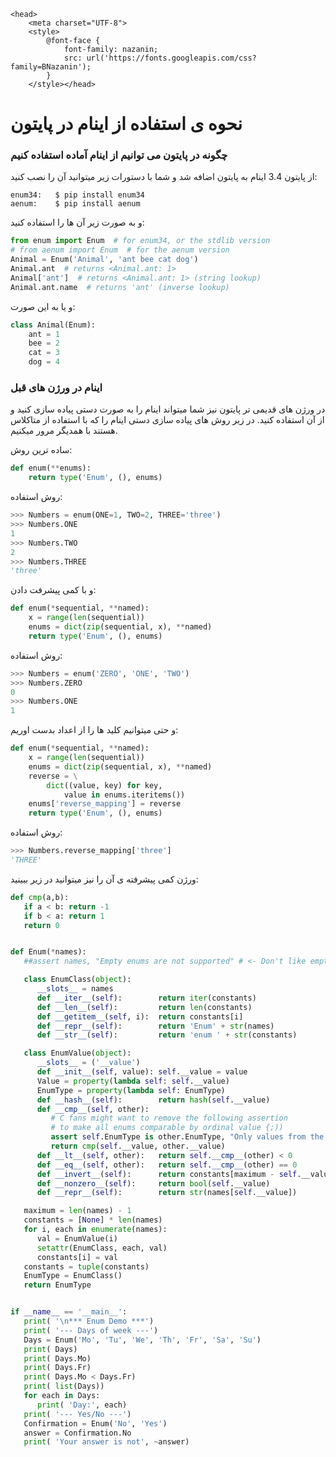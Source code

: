
    <head>
        <meta charset="UTF-8">
        <style>
            @font-face {
                font-family: nazanin;
                src: url('https://fonts.googleapis.com/css?family=BNazanin');
            }
        </style></head>
# نحوه ی استفاده از اینام در پایتون


### چگونه در پایتون می توانیم از اینام آماده استفاده کنیم

از پایتون 3.4 اینام به پایتون اضافه شد و شما با دستورات زیر میتوانید آن را نصب کنید:

```
enum34:   $ pip install enum34
aenum:    $ pip install aenum
```

و به صورت زیر آن ها را استفاده کنید:

```python
from enum import Enum  # for enum34, or the stdlib version
# from aenum import Enum  # for the aenum version
Animal = Enum('Animal', 'ant bee cat dog')
Animal.ant  # returns <Animal.ant: 1>
Animal['ant']  # returns <Animal.ant: 1> (string lookup)
Animal.ant.name  # returns 'ant' (inverse lookup)
```

و یا به این صورت:

```python
class Animal(Enum):
    ant = 1
    bee = 2
    cat = 3
    dog = 4
```
### اینام در ورژن های قبل

در ورژن های قدیمی تر پایتون نیز شما میتواند اینام را به صورت دستی پیاده سازی کنید و از آن استفاده کنید.
در زیر روش های پیاده سازی دستی اینام را که با استفاده از متاکلاس هستند با همدیگر مرور میکنیم.

ساده ترین روش:

```python
def enum(**enums):
    return type('Enum', (), enums)
```

روش استفاده:

```python
>>> Numbers = enum(ONE=1, TWO=2, THREE='three')
>>> Numbers.ONE
1
>>> Numbers.TWO
2
>>> Numbers.THREE
'three'
```

و با کمی پیشرفت دادن:

```python
def enum(*sequential, **named):
    x = range(len(sequential))
    enums = dict(zip(sequential, x), **named)
    return type('Enum', (), enums)
```

روش استفاده:

```python
>>> Numbers = enum('ZERO', 'ONE', 'TWO')
>>> Numbers.ZERO
0
>>> Numbers.ONE
1
```

و حتی میتوانیم کلید ها را از اعداد بدست اوریم:

```python
def enum(*sequential, **named):
    x = range(len(sequential))
    enums = dict(zip(sequential, x), **named)
    reverse = \
        dict((value, key) for key,
            value in enums.iteritems())
    enums['reverse_mapping'] = reverse
    return type('Enum', (), enums)
```

روش استفاده:

```python
>>> Numbers.reverse_mapping['three']
'THREE'
```
ورژن کمی پیشرفته ی آن را نیز میتوانید در زیر ببینید:

```python
def cmp(a,b):
   if a < b: return -1
   if b < a: return 1
   return 0


def Enum(*names):
   ##assert names, "Empty enums are not supported" # <- Don't like empty enums? Uncomment!

   class EnumClass(object):
      __slots__ = names
      def __iter__(self):        return iter(constants)
      def __len__(self):         return len(constants)
      def __getitem__(self, i):  return constants[i]
      def __repr__(self):        return 'Enum' + str(names)
      def __str__(self):         return 'enum ' + str(constants)

   class EnumValue(object):
      __slots__ = ('__value')
      def __init__(self, value): self.__value = value
      Value = property(lambda self: self.__value)
      EnumType = property(lambda self: EnumType)
      def __hash__(self):        return hash(self.__value)
      def __cmp__(self, other):
         # C fans might want to remove the following assertion
         # to make all enums comparable by ordinal value {;))
         assert self.EnumType is other.EnumType, "Only values from the same enum are comparable"
         return cmp(self.__value, other.__value)
      def __lt__(self, other):   return self.__cmp__(other) < 0
      def __eq__(self, other):   return self.__cmp__(other) == 0
      def __invert__(self):      return constants[maximum - self.__value]
      def __nonzero__(self):     return bool(self.__value)
      def __repr__(self):        return str(names[self.__value])

   maximum = len(names) - 1
   constants = [None] * len(names)
   for i, each in enumerate(names):
      val = EnumValue(i)
      setattr(EnumClass, each, val)
      constants[i] = val
   constants = tuple(constants)
   EnumType = EnumClass()
   return EnumType


if __name__ == '__main__':
   print( '\n*** Enum Demo ***')
   print( '--- Days of week ---')
   Days = Enum('Mo', 'Tu', 'We', 'Th', 'Fr', 'Sa', 'Su')
   print( Days)
   print( Days.Mo)
   print( Days.Fr)
   print( Days.Mo < Days.Fr)
   print( list(Days))
   for each in Days:
      print( 'Day:', each)
   print( '--- Yes/No ---')
   Confirmation = Enum('No', 'Yes')
   answer = Confirmation.No
   print( 'Your answer is not', ~answer)
```

